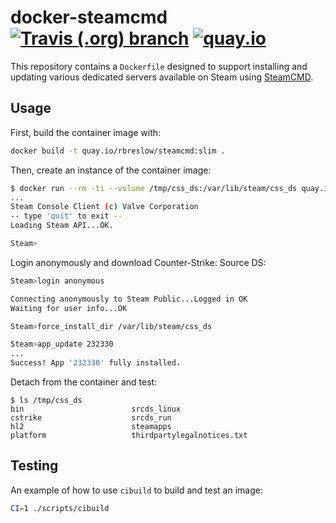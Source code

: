 # docker-steamcmd [![Travis (.org) branch](https://img.shields.io/travis/rbreslow/docker-steamcmd/master)](http://travis-ci.org/rbreslow/docker-steamcmd) [![quay.io](https://img.shields.io/badge/quay.io-slim-blue)](https://quay.io/repository/rbreslow/steamcmd)

This repository contains a `Dockerfile` designed to support installing and updating various dedicated servers available on Steam using [SteamCMD](https://developer.valvesoftware.com/wiki/SteamCMD).

## Usage

First, build the container image with:

```bash
docker build -t quay.io/rbreslow/steamcmd:slim .
```

Then, create an instance of the container image:

```bash
$ docker run --rm -ti --volume /tmp/css_ds:/var/lib/steam/css_ds quay.io/rbreslow/steamcmd:slim
...
Steam Console Client (c) Valve Corporation
-- type 'quit' to exit --
Loading Steam API...OK.

Steam>
```

Login anonymously and download Counter-Strike: Source DS:

```bash
Steam>login anonymous

Connecting anonymously to Steam Public...Logged in OK
Waiting for user info...OK

Steam>force_install_dir /var/lib/steam/css_ds

Steam>app_update 232330
...
Success! App '232330' fully installed.
```

Detach from the container and test:

```
$ ls /tmp/css_ds
bin                        srcds_linux
cstrike                    srcds_run
hl2                        steamapps
platform                   thirdpartylegalnotices.txt
```

## Testing

An example of how to use `cibuild` to build and test an image:

```bash
CI=1 ./scripts/cibuild
```